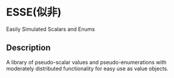 # ESSE(似非)

Easily Simulated Scalars and Enums

## Description

A library of pseudo-scalar values and pseudo-enumerations with moderately distributed functionality for easy use as value objects.
